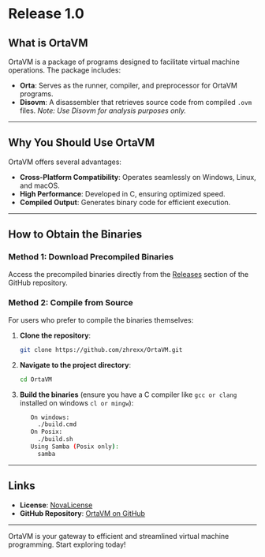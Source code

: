 # Release 1.0

## What is OrtaVM
OrtaVM is a package of programs designed to facilitate virtual machine operations. The package includes:

- **Orta**: Serves as the runner, compiler, and preprocessor for OrtaVM programs.
- **Disovm**: A disassembler that retrieves source code from compiled `.ovm` files. *Note: Use Disovm for analysis purposes only.*

---

## Why You Should Use OrtaVM
OrtaVM offers several advantages:

- **Cross-Platform Compatibility**: Operates seamlessly on Windows, Linux, and macOS.
- **High Performance**: Developed in C, ensuring optimized speed.
- **Compiled Output**: Generates binary code for efficient execution.

---

## How to Obtain the Binaries

### Method 1: Download Precompiled Binaries
Access the precompiled binaries directly from the [Releases](https://github.com/zhrexx/OrtaVM/releases) section of the GitHub repository.

### Method 2: Compile from Source
For users who prefer to compile the binaries themselves:

1. **Clone the repository**:
   ```bash
   git clone https://github.com/zhrexx/OrtaVM.git
   ```
2. **Navigate to the project directory**:
   ```bash
   cd OrtaVM
   ```
3. **Build the binaries** (ensure you have a C compiler like `gcc or clang` installed on windows `cl or mingw`):
   ```bash
      On windows:
        ./build.cmd 
      On Posix:
        ./build.sh
      Using Samba (Posix only):
        samba
   ```

---

## Links
- **License**: [NovaLicense](https://raw.githubusercontent.com/zhrxxgroup/files/refs/heads/main/NovaLicense.md)
- **GitHub Repository**: [OrtaVM on GitHub](https://github.com/zhrexx/OrtaVM)

---

OrtaVM is your gateway to efficient and streamlined virtual machine programming. Start exploring today!

